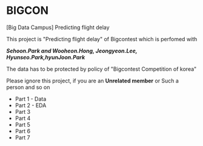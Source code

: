 # BIGCON

[Big Data Campus] Predicting flight delay

This project is "Predicting flight delay" of Bigcontest which is perfomed with

**_Sehoon.Park and Wooheon.Hong, Jeongyeon.Lee, Hyunseo.Park,hyunJoon.Park_**

The data has to be protected by policy of "Bigcontest Competition of korea"

Please ignore this project, if you are an **Unrelated member** or Such a person and so on

- Part 1 - Data
- Part 2 - EDA
- Part 3
- Part 4
- Part 5
- Part 6
- Part 7
